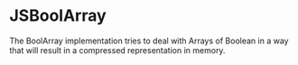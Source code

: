 JSBoolArray
===========

The BoolArray implementation tries to deal with Arrays of Boolean in a way that will result in a compressed representation in memory.
